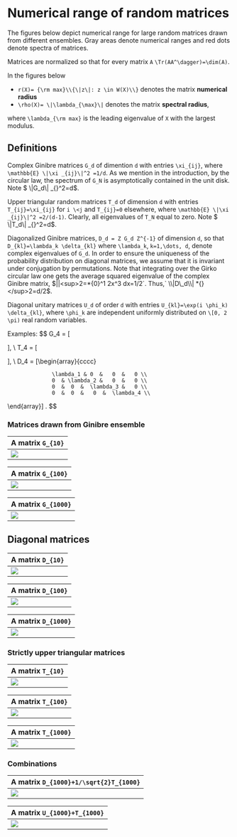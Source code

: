 # Numerical range of random matrices

The figures below depict numerical range for large random matrices drawn
from different ensembles. Gray areas denote numerical ranges and red
dots denote spectra of matrices.

Matrices are normalized so that for every matrix `A`
`\Tr(AA^\dagger)=\dim(A)`.

In the figures below

  - `r(X)= {\rm max}\\{\|z\|: z \in W(X)\\}` denotes the matrix
    **numerical radius**
  - `\rho(X)= \|\lambda_{\max}\|` denotes the matrix **spectral
    radius**,

where `\lambda_{\rm max}` is the leading eigenvalue of `X` with the
largest modulus.

## Definitions

Complex Ginibre matrices `G_d` of dimention `d` with entries `\xi_{ij}`,
where `\mathbb{E} \|\xi _{ij}\|^2 =1/d`. As we mention in the
introduction, by the circular law, the spectrum of `G_N` is
asymptotically contained in the unit disk. Note $ \\|G\_d\\| \_{}^2=d$.

Upper triangular random matrices `T_d` of dimension `d` with entries
`T_{ij}=\xi_{ij}` for `i \<j` and `T_{ij}=0` elsewhere, where
`\mathbb{E} \|\xi _{ij}\|^2 =2/(d-1)`. Clearly, all eigenvalues of `T_N`
equal to zero. Note $ \\|T\_d\\| \_{}^2=d$.

Diagonalized Ginibre matrices, `D_d = Z G_d Z^{-1}` of dimension `d`, so
that `D_{kl}=\lambda_k \delta_{kl}` where `\lambda_k`, `k=1,\dots, d`,
denote complex eigenvalues of `G_d`. In order to ensure the uniqueness
of the probability distribution on diagonal matrices, we assume that it
is invariant under conjugation by permutations. Note that integrating
over the Girko circular law one gets the average squared eigenvalue of
the complex Ginibre matrix, $||<sup>2=*{0}^1 2x^3 dx=1/2`. Thus,`
\\|D\_d\\| *{}</sup>2=d/2$.

Diagonal unitary matrices `U_d` of order `d` with entries `U_{kl}=\exp(i
\phi_k) \delta_{kl}`, where `\phi_k` are independent uniformly
distributed on `\[0, 2 \pi)` real random variables.

Examples: $$ G\_4 = \[

\], \\ T\_4 = \[

\], \\ D\_4 = \[\\begin{array}{cccc}

                  \lambda_1 & 0  &   0  &   0 \\
                  0  & \lambda_2 &   0  &   0 \\
                  0  &  0  &  \lambda_3 &   0 \\
                  0  &  0  &   0  &  \lambda_4 \\

\\end{array}\] .  $$

### Matrices drawn from Ginibre ensemble

<center>

| A matrix `G_{10}`              |
| :----------------------------- |
| ![](/numerical-range/g_10.png) |

</center>

<center>

| A matrix `G_{100}`              |
| :------------------------------ |
| ![](/numerical-range/g_100.png) |

</center>

<center>

| A matrix `G_{1000}`              |
| :------------------------------- |
| ![](/numerical-range/g_1000.png) |

</center>

## Diagonal matrices

<center>

| A matrix `D_{10}`              |
| :----------------------------- |
| ![](/numerical-range/d_10.png) |

</center>

<center>

| A matrix `D_{100}`              |
| :------------------------------ |
| ![](/numerical-range/d_100.png) |

</center>

<center>

| A matrix `D_{1000}`              |
| :------------------------------- |
| ![](/numerical-range/d_1000.png) |

</center>

### Strictly upper triangular matrices

<center>

| A matrix `T_{10}`              |
| :----------------------------- |
| ![](/numerical-range/t_10.png) |

</center>

<center>

| A matrix `T_{100}`              |
| :------------------------------ |
| ![](/numerical-range/t_100.png) |

</center>

<center>

| A matrix `T_{1000}`              |
| :------------------------------- |
| ![](/numerical-range/t_1000.png) |

</center>

### Combinations

<center>

| A matrix `D_{1000}+1/\sqrt{2}T_{1000}` |
| :------------------------------------- |
| ![](/numerical-range/d_tsq2_1000.png)  |

</center>

<center>

| A matrix `U_{1000}+T_{1000}`       |
| :--------------------------------- |
| ![](/numerical-range/u_t_1000.png) |

</center>
